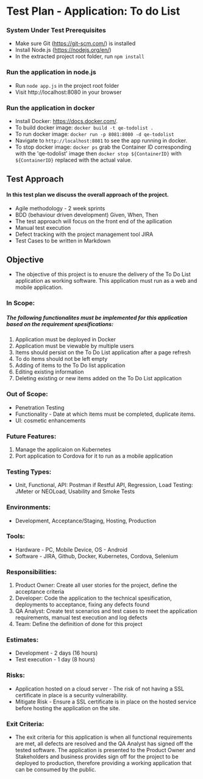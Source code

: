 # Test Plan - Application: To do List #

### System Under Test Prerequisites ###
- Make sure Git (https://git-scm.com/) is installed
- Install Node.js (https://nodejs.org/en/)
- In the extracted project root folder, run `npm install`

### Run the application in node.js
- Run `node app.js` in the project root folder
- Visit http://localhost:8080 in your browser

### Run the application in docker
- Install Docker: https://docs.docker.com/.
- To build docker image: `docker build -t qe-todolist .`
- To run docker image: `docker run -p 8081:8080 -d qe-todolist`
- Navigate to `http://localhost:8081` to see the app running in docker.
- To stop docker image: `docker ps` grab the Container ID corresponding with the 'qe-todolist' image then `docker stop ${ContainerID}` with `${ContainerID}` replaced with the actual value.

## Test Approach ##
#### In this test plan we discuss the overall approach of the project. ####
- Agile methodology - 2 week sprints
- BDD (behaviour driven development) Given, When, Then
- The test approach will focus on the front end of the apllication
- Manual test execution
- Defect tracking with the project management tool JIRA
- Test Cases to be written in Markdown

## Objective ##
- The objective of this project is to enusre the delivery of the To Do List application as working software. This application must run as a web and mobile application.

### In Scope: ##
##### The following functionalites must be implemented for this application based on the requirement spesifications: ####
1. Application must be deployed in Docker
2. Application must be viewable by multiple users
3. Items should persist on the To Do List application after a page refresh
4. To do items should not be left empty
5. Adding of items to the To Do list application
6. Editing existing information 
7. Deleting existing or new items added on the To Do List application

### Out of Scope: ###
- Penetration Testing
- Functionality - Date at which items must be completed, duplicate items.
- UI: cosmetic enhancements

### Future Features: ###
1. Manage the applicaion on Kubernetes 
2. Port application to Cordova for it to run as a mobile application

### Testing Types: ###
 - Unit, Functional, API: Postman if Restful API, Regression, Load Testing: JMeter or NEOLoad, Usability and Smoke Tests

 ### Environments: ###
  - Development, Acceptance/Staging, Hosting, Production

### Tools: ###
- Hardware - PC, Mobile Device, OS - Android
- Software - JIRA, Github, Docker, Kubernetes, Cordova, Selenium

### Responsibilities: ###
1. Product Owner: Create all user stories for the project, define the acceptance criteria 
2. Developer: Code the application to the technical spesification, deployments to acceptance, fixing any defects found
3. QA Analyst: Create test scenarios and test cases to meet the application requirements, manual test execution and log defects
4. Team: Define the definition of done for this project

### Estimates: ###
- Development - 2 days (16 hours)
- Test execution - 1 day (8 hours)

### Risks: ###
- Application hosted on a cloud server - The risk of not having a SSL certificate in place is a security vulnerability.
- Mitigate Risk - Ensure a SSL certificate is in place on the hosted service before hosting the application on the site.

### Exit Criteria: ###
- The exit criteria for this application is when all functional requirements are met, all defects are resolved and the QA Analyst has signed off the tested software. The application is presented to the Product Owner and Stakeholders and business provides sign off for the project to be deployed to production, therefore providing a working application that can be consumed by the public.

